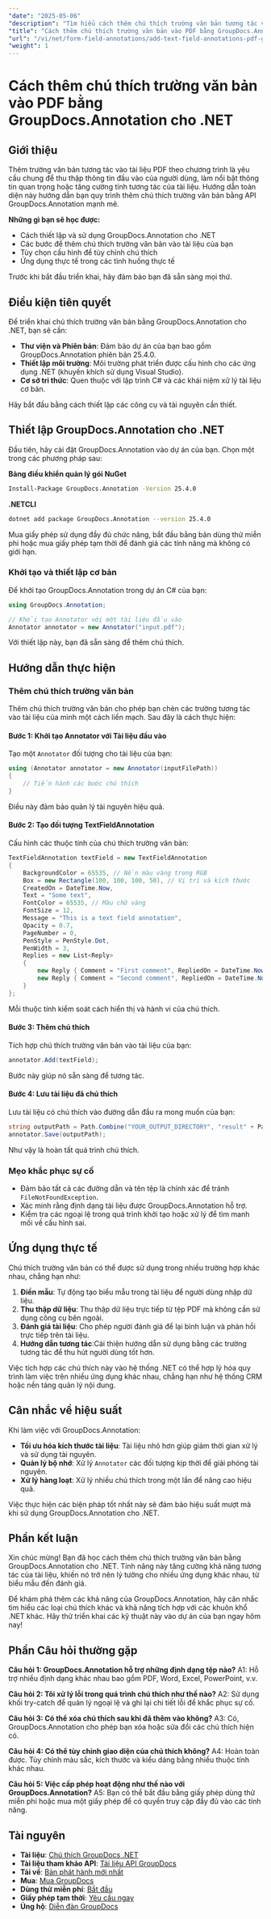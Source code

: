 ```yaml
---
"date": "2025-05-06"
"description": "Tìm hiểu cách thêm chú thích trường văn bản tương tác vào tài liệu PDF của bạn bằng GroupDocs.Annotation cho .NET. Thực hiện theo hướng dẫn từng bước này để tăng cường tính tương tác của tài liệu."
"title": "Cách thêm chú thích trường văn bản vào PDF bằng GroupDocs.Annotation cho .NET (Hướng dẫn)"
"url": "/vi/net/form-field-annotations/add-text-field-annotations-pdf-groupdocs-net/"
"weight": 1
---
```


# Cách thêm chú thích trường văn bản vào PDF bằng GroupDocs.Annotation cho .NET

## Giới thiệu

Thêm trường văn bản tương tác vào tài liệu PDF theo chương trình là yêu cầu chung để thu thập thông tin đầu vào của người dùng, làm nổi bật thông tin quan trọng hoặc tăng cường tính tương tác của tài liệu. Hướng dẫn toàn diện này hướng dẫn bạn quy trình thêm chú thích trường văn bản bằng API GroupDocs.Annotation mạnh mẽ.

**Những gì bạn sẽ học được:**
- Cách thiết lập và sử dụng GroupDocs.Annotation cho .NET
- Các bước để thêm chú thích trường văn bản vào tài liệu của bạn
- Tùy chọn cấu hình để tùy chỉnh chú thích
- Ứng dụng thực tế trong các tình huống thực tế

Trước khi bắt đầu triển khai, hãy đảm bảo bạn đã sẵn sàng mọi thứ.

## Điều kiện tiên quyết

Để triển khai chú thích trường văn bản bằng GroupDocs.Annotation cho .NET, bạn sẽ cần:
- **Thư viện và Phiên bản**: Đảm bảo dự án của bạn bao gồm GroupDocs.Annotation phiên bản 25.4.0.
- **Thiết lập môi trường**: Môi trường phát triển được cấu hình cho các ứng dụng .NET (khuyến khích sử dụng Visual Studio).
- **Cơ sở tri thức**: Quen thuộc với lập trình C# và các khái niệm xử lý tài liệu cơ bản.

Hãy bắt đầu bằng cách thiết lập các công cụ và tài nguyên cần thiết.

## Thiết lập GroupDocs.Annotation cho .NET

Đầu tiên, hãy cài đặt GroupDocs.Annotation vào dự án của bạn. Chọn một trong các phương pháp sau:

**Bảng điều khiển quản lý gói NuGet**
```bash
Install-Package GroupDocs.Annotation -Version 25.4.0
```

**.NETCLI**
```bash
dotnet add package GroupDocs.Annotation --version 25.4.0
```

Mua giấy phép sử dụng đầy đủ chức năng, bắt đầu bằng bản dùng thử miễn phí hoặc mua giấy phép tạm thời để đánh giá các tính năng mà không có giới hạn.

### Khởi tạo và thiết lập cơ bản

Để khởi tạo GroupDocs.Annotation trong dự án C# của bạn:
```csharp
using GroupDocs.Annotation;

// Khởi tạo Annotator với một tài liệu đầu vào
Annotator annotator = new Annotator("input.pdf");
```
Với thiết lập này, bạn đã sẵn sàng để thêm chú thích.

## Hướng dẫn thực hiện

### Thêm chú thích trường văn bản

Thêm chú thích trường văn bản cho phép bạn chèn các trường tương tác vào tài liệu của mình một cách liền mạch. Sau đây là cách thực hiện:

#### Bước 1: Khởi tạo Annotator với Tài liệu đầu vào
Tạo một `Annotator` đối tượng cho tài liệu của bạn:
```csharp
using (Annotator annotator = new Annotator(inputFilePath))
{
    // Tiến hành các bước chú thích
}
```
Điều này đảm bảo quản lý tài nguyên hiệu quả.

#### Bước 2: Tạo đối tượng TextFieldAnnotation
Cấu hình các thuộc tính của chú thích trường văn bản:
```csharp
TextFieldAnnotation textField = new TextFieldAnnotation
{
    BackgroundColor = 65535, // Nền màu vàng trong RGB
    Box = new Rectangle(100, 100, 100, 50), // Vị trí và kích thước
    CreatedOn = DateTime.Now,
    Text = "Some text",
    FontColor = 65535, // Màu chữ vàng
    FontSize = 12,
    Message = "This is a text field annotation",
    Opacity = 0.7,
    PageNumber = 0,
    PenStyle = PenStyle.Dot,
    PenWidth = 3,
    Replies = new List<Reply>
    {
        new Reply { Comment = "First comment", RepliedOn = DateTime.Now },
        new Reply { Comment = "Second comment", RepliedOn = DateTime.Now }
    }
};
```
Mỗi thuộc tính kiểm soát cách hiển thị và hành vi của chú thích.

#### Bước 3: Thêm chú thích
Tích hợp chú thích trường văn bản vào tài liệu của bạn:
```csharp
annotator.Add(textField);
```
Bước này giúp nó sẵn sàng để tương tác.

#### Bước 4: Lưu tài liệu đã chú thích
Lưu tài liệu có chú thích vào đường dẫn đầu ra mong muốn của bạn:
```csharp
string outputPath = Path.Combine("YOUR_OUTPUT_DIRECTORY", "result" + Path.GetExtension(inputFilePath));
annotator.Save(outputPath);
```
Như vậy là hoàn tất quá trình chú thích.

### Mẹo khắc phục sự cố
- Đảm bảo tất cả các đường dẫn và tên tệp là chính xác để tránh `FileNotFoundException`.
- Xác minh rằng định dạng tài liệu được GroupDocs.Annotation hỗ trợ.
- Kiểm tra các ngoại lệ trong quá trình khởi tạo hoặc xử lý để tìm manh mối về cấu hình sai.

## Ứng dụng thực tế

Chú thích trường văn bản có thể được sử dụng trong nhiều trường hợp khác nhau, chẳng hạn như:
1. **Điền mẫu**: Tự động tạo biểu mẫu trong tài liệu để người dùng nhập dữ liệu.
2. **Thu thập dữ liệu**: Thu thập dữ liệu trực tiếp từ tệp PDF mà không cần sử dụng công cụ bên ngoài.
3. **Đánh giá tài liệu**: Cho phép người đánh giá để lại bình luận và phản hồi trực tiếp trên tài liệu.
4. **Hướng dẫn tương tác**:Cải thiện hướng dẫn sử dụng bằng các trường tương tác để thu hút người dùng tốt hơn.

Việc tích hợp các chú thích này vào hệ thống .NET có thể hợp lý hóa quy trình làm việc trên nhiều ứng dụng khác nhau, chẳng hạn như hệ thống CRM hoặc nền tảng quản lý nội dung.

## Cân nhắc về hiệu suất

Khi làm việc với GroupDocs.Annotation:
- **Tối ưu hóa kích thước tài liệu**: Tài liệu nhỏ hơn giúp giảm thời gian xử lý và sử dụng tài nguyên.
- **Quản lý bộ nhớ**: Xử lý `Annotator` các đối tượng kịp thời để giải phóng tài nguyên.
- **Xử lý hàng loạt**: Xử lý nhiều chú thích trong một lần để nâng cao hiệu quả.

Việc thực hiện các biện pháp tốt nhất này sẽ đảm bảo hiệu suất mượt mà khi sử dụng GroupDocs.Annotation cho .NET.

## Phần kết luận

Xin chúc mừng! Bạn đã học cách thêm chú thích trường văn bản bằng GroupDocs.Annotation cho .NET. Tính năng này tăng cường khả năng tương tác của tài liệu, khiến nó trở nên lý tưởng cho nhiều ứng dụng khác nhau, từ biểu mẫu đến đánh giá.

Để khám phá thêm các khả năng của GroupDocs.Annotation, hãy cân nhắc tìm hiểu các loại chú thích khác và khả năng tích hợp với các khuôn khổ .NET khác. Hãy thử triển khai các kỹ thuật này vào dự án của bạn ngay hôm nay!

## Phần Câu hỏi thường gặp

**Câu hỏi 1: GroupDocs.Annotation hỗ trợ những định dạng tệp nào?**
A1: Hỗ trợ nhiều định dạng khác nhau bao gồm PDF, Word, Excel, PowerPoint, v.v.

**Câu hỏi 2: Tôi xử lý lỗi trong quá trình chú thích như thế nào?**
A2: Sử dụng khối try-catch để quản lý ngoại lệ và ghi lại chi tiết lỗi để khắc phục sự cố.

**Câu hỏi 3: Có thể xóa chú thích sau khi đã thêm vào không?**
A3: Có, GroupDocs.Annotation cho phép bạn xóa hoặc sửa đổi các chú thích hiện có.

**Câu hỏi 4: Có thể tùy chỉnh giao diện của chú thích không?**
A4: Hoàn toàn được. Tùy chỉnh màu sắc, kích thước và kiểu dáng bằng nhiều thuộc tính khác nhau.

**Câu hỏi 5: Việc cấp phép hoạt động như thế nào với GroupDocs.Annotation?**
A5: Bạn có thể bắt đầu bằng giấy phép dùng thử miễn phí hoặc mua một giấy phép để có quyền truy cập đầy đủ vào các tính năng.

## Tài nguyên
- **Tài liệu**: [Chú thích GroupDocs .NET](https://docs.groupdocs.com/annotation/net/)
- **Tài liệu tham khảo API**: [Tài liệu API GroupDocs](https://reference.groupdocs.com/annotation/net/)
- **Tải về**: [Bản phát hành mới nhất](https://releases.groupdocs.com/annotation/net/)
- **Mua**: [Mua GroupDocs](https://purchase.groupdocs.com/buy)
- **Dùng thử miễn phí**: [Bắt đầu](https://releases.groupdocs.com/annotation/net/)
- **Giấy phép tạm thời**: [Yêu cầu ngay](https://purchase.groupdocs.com/temporary-license/)
- **Ủng hộ**: [Diễn đàn GroupDocs](https://forum.groupdocs.com/c/annotation/)